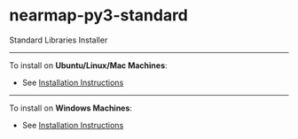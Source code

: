 # nearmap-py3-standard

Standard Libraries Installer

****
To install on **Ubuntu/Linux/Mac Machines**:

- See [Installation Instructions](./install/Ubuntu_Install.md)
****
To install on **Windows Machines**:

- See [Installation Instructions](./install/Windows_Install.md)